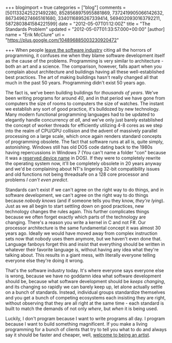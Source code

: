 +++
blogimport = true
categories = ["blog"]
comments = [5011332425221492280, 8528568975955881869, 7372419905066142632, 8673496274665161680, 3340116895267339414, 5694020930163792211, 5872803841584221599]
date = "2012-05-07T01:12:00Z"
title = "The Standards Problem"
updated = "2012-05-07T01:33:57.000+00:00"
[author]
name = "Erik McClure"
uri = "https://plus.google.com/104896885003230920472"

+++
When people [leave the software industry](http://www.scottporad.com/2012/05/06/why-do-web-sites-and-software-take-so-long-to-build-and-why-is-it-so-hard/) citing all the horrors of programming, it confuses me when they blame software development itself as the cause of the problems. Programming is very similar to architecture - both an art and a science. The comparison, however, falls apart when you complain about architecture and buildings having all these well-established best practices. The art of making buildings hasn't really changed all that much in the past 50 years. Programming didn't exist 50 years ago. 

The fact is, we've been building buildings for *thousands of years*. We've been writing programs for around *40*, and in that period we have gone from computers the size of rooms to computers the size of watches. The instant we establish any sort of good practice, it's bulldozed by new technology. Many modern functional programming languages had to be updated to elegantly handle concurrency *at all*, and we've only just barely established the concept of worker threads for efficiently utilizing 4-8 cores as we step into the realm of CPU/GPU collision and the advent of massively parallel processing on a large scale, which once again renders standard concepts of programming obsolete. The fact that software runs at all is, quite simply, astonishing. Windows still has old DOS code dating back to the 1980s having repercussions in Windows 7 (You can't name a folder "con" because it was a [reserved device name](http://blogs.msdn.com/b/oldnewthing/archive/2003/10/22/55388.aspx) in DOS). If they were to completely rewrite the operating system now, it'll be completely obsolete in 20 years anyway and we'd be complaining about NT's lingering 32-bit compatibility issues and old functions not being threadsafe on a 128 core processor and problems *I can't even predict*.

Standards can't exist if we can't agree on the right way to do things, and in software development, we can't agree on the right way to do things because *nobody knows* (and if someone tells you they know, *they're lying*). Just as we all begin to start settling down on good practices, new technology changes the rules again. This further complicates things because we often forget exactly which parts of the technology are changing. There's a reason you write a kernel in C and not F#. Our processor architecture is the same fundamental concept it was almost 30 years ago. Ideally we would have moved away from complex instruction sets now that nobody uses them anymore, but we haven't even done that. Language fanboys forget this and insist that everything should be written in whatever their favorite language is, without having any idea what they're talking about. This results in a giant mess, with literally everyone telling everyone else they're doing it wrong.

That's the software industry today. It's where everyone says everyone else is wrong, because we have no goddamn idea what software development should be, because what software development should be *keeps changing*, and its changing so rapidly we can barely keep up, let alone actually settle on a bunch of standards. Instead, individual groups standardize themselves and you get a bunch of competing ecosystems each insisting they are right, without observing that they are all right at the same time - each standard is built to match the demands of not only *where*, but *when* it is being used.

Luckily, I don't program because I want to write programs all day. I program because I want to build something magnificent. If you make a living programming for a bunch of clients that try to tell you what to do and always say it should be faster and cheaper, well, [welcome to being an artist](http://clientsfromhell.net/).
